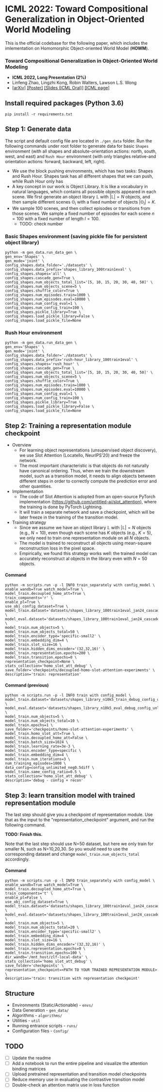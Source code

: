 # ICML 2022: Toward Compositional Generalization in Object-Oriented World Modeling

This is the official codebase for the following paper, which includes the imlementation on Homomorphic Object-oriented World Model (**HOWM**).

### **Toward Compositional Generalization in Object‑Oriented World Modeling**
- **ICML 2022, Long Presentation (2%)**
- Linfeng Zhao, Lingzhi Kong, Robin Walters, Lawson L.S. Wong
- [[arXiv]](https://arxiv.org/abs/2204.13661) [[Poster]](https://lfzhao.com/poster/poster-oowm-icml2022.pdf) [[Slides (ICML Oral)]](https://lfzhao.com/slides/slides-oowm-icml2022-oral.pdf) [[ICML page]](https://icml.cc/virtual/2022/oral/18212)

## Install required packages (Python 3.6) 
    pip install -r requirements.txt


## Step 1: Generate data
The script and default config file are located in `./gen_data` folder. Run the following commands under root folder to generate data for basic `Shapes` environment (with all shapes and absolute-orientation actions: north, south, west, and east) and `Rush Hour` environment (with only triangles relative-and orientation actions: forward, backward, left, right). 

- We use the block pushing environments, which has two tasks: Shapes and Rush Hour. Shapes task has all different shapes that we can push, while Rush Hour only has
- A key concept in our work is Object Library. It is like a vocabulary in natural languages, which contains all possible objects appeared in each scene. We first generate an object library $\mathbb{L}$ with $|\mathbb{L}| = N$ objects, and then sample different scenes $\mathbb{O}_i$ with a fixed number of objects $|\mathbb{O}_i| = K$.
- We sample $100$ scenes, and then collect episodes or transitions from those scenes. We sample a fixed number of episodes for each scene $n=100$ with a fixed number of length $l=100$.
    - TODO: check number


### Basic Shapes environment (saving pickle file for persistent object library)

    python -m gen_data.run_data_gen \
    gen_env='Shapes' \
    gen_mode='joint' \
    config_shapes.data_folder='./datasets' \
    config_shapes.data_prefix='shapes_library_100train1eval' \
    config_shapes.shapes='all' \
    config_shapes.cascade_gen=True \
    config_shapes.num_objects_total_list='[5, 10, 15, 20, 30, 40, 50]' \
    config_shapes.num_objects_scene=5 \
    config_shapes.shuffle_color=True \
    config_shapes.num_episodes.train=1000 \
    config_shapes.num_episodes.eval=10000 \
    config_shapes.num_config_eval=1 \
    config_shapes.num_config_train=100 \
    config_shapes.pickle_library=True \
    config_shapes.load_pickle_library=False \
    config_shapes.load_pickle_file=None

### Rush Hour environment

    python -m gen_data.run_data_gen \
    gen_env='Shapes' \
    gen_mode='joint' \
    config_shapes.data_folder='./datasets' \
    config_shapes.data_prefix='rush-hour_library_100train1eval' \
    config_shapes.shapes='rush_hour' \
    config_shapes.cascade_gen=True \
    config_shapes.num_objects_total_list='[5, 10, 15, 20, 30, 40, 50]' \
    config_shapes.num_objects_scene=5 \
    config_shapes.shuffle_color=True \
    config_shapes.num_episodes.train=1000 \
    config_shapes.num_episodes.eval=10000 \
    config_shapes.num_config_eval=1 \
    config_shapes.num_config_train=100 \
    config_shapes.pickle_library=True \
    config_shapes.load_pickle_library=False \
    config_shapes.load_pickle_file=None

## Step 2: Training a representation module checkpoint

- Overview
    - For learning object representations (unsupervised object discovery), we use Slot Attention (Locatello, NeurIPS’20) and freeze the network.
    - The most important characteristic is that objects do not naturally have canonical ordering. Thus, when we train the downstream model, such as a transition model, it needs to align objects between different steps in order to correctly compute the prediction error and other quantities.
- Implementation
    - The code of Slot Attention is adopted from an open-source PyTorch implementation (https://github.com/untitled-ai/slot_attention), where the training is done by PyTorch Lightning.
    - It will train a separate network and save a checkpoint, which will be later freeze in the training of the transition model.
- Training strategy
    - Since we assume we have an object library $\mathbb{L}$ with $|\mathbb{L}| = N$ objects (e.g., $N=10$), even though each scene has $K$ objects (e.g., $K=5$), we only need to train one representation module on all $N$ objects.
    - The model is trained to reconstruct all objects using mean-square reconstruction loss in the pixel space.
    - Empirically, we found this strategy works well: the trained model can accurately reconstruct al objects in the library even with $N = 50$ objects.


#### Command

    python -m scripts.run -p -l INFO train_separately with config_model \
    enable_wandb=True watch_model=True \
    model_train.decoupled_homo_att=True \
    train_components='r' \
    enable_pl=True \
    use_obj_config_dataset=True \
    model_train.dataset='datasets/shapes_library_100train1eval_jan24_cascade_n50k5_train.h5' \
    model_eval.dataset='datasets/shapes_library_100train1eval_jan24_cascade_n50k5_eval.h5' \
    model_train.num_objects=5 \
    model_train.num_objects_total=50 \
    model_train.encoder_type='specific-small2' \
    model_train.embedding_dim=4 \
    model_train.slot_size=16 \
    model_train.hidden_dims_encoder='(32,32,16)' \
    model_train.representation.epochs=200 \
    model_train.transition.epochs=0 \
    representation_checkpoint=None \
    stats_collection='homo_slot_att_debug' \
    save_folder='checkpoints/decoupled-homo-slot-attention-experiments' \
    description='train: representation'

#### Command (previous)

    python -m scripts.run -p -l INFO train with config_model \
    model_train.dataset='datasets/shapes_library_n10k5_train_debug_config_unlimited.h5' \
    model_eval.dataset='datasets/shapes_library_n10k5_eval_debug_config_unlimited.h5' \
    model_train.num_objects=5 \
    model_train.num_objects_total=10 \
    model_train.epochs=1 \
    save_folder='checkpoints/homo-slot-attention-experiments' \
    model_train.homo_slot_att=True \
    model_train.decoupled_homo_att=False \
    model_train.batch_size=1024 \
    model_train.learning_rate=3e-3 \
    model_train.encoder_type=specific \
    model_train.embedding_dim=4 \
    model_train.num_iterations=3 \
    num_training_episodes=1000 \
    data_config=config_unlimited_neg0.5diff \
    model_train.same_config_ratio=0.5 \
    stats_collection='homo_slot_att_debug' \
    description='debug - config + recon'


## Step 3: learn transition model with trained representation module 

The last step should give you a checkpoint of representation module.
Use that as the input to the "representation_checkpoint" argument, and run the following command.

**TODO: Finish this.**

Note that the last step should use N=50 dataset, but here we only train for smaller N, such as N=10,20,30. So you would need to use the corresponding dataset and change `model_train.num_objects_total` accordingly.


#### Command

    python -m scripts.run -p -l INFO train_separately with config_model \
    enable_wandb=True watch_model=True \
    model_train.decoupled_homo_att=True \
    train_components='t' \
    enable_pl=False \
    use_obj_config_dataset=True \
    model_train.dataset='datasets/shapes_library_100train1eval_jan24_cascade_n50k5_train.h5' \
    model_eval.dataset='datasets/shapes_library_100train1eval_jan24_cascade_n50k5_eval.h5' \
    model_train.num_objects=5 \
    model_train.num_objects_total=20 \
    model_train.encoder_type='specific-small2' \
    model_train.embedding_dim=4 \
    model_train.slot_size=16 \
    model_train.hidden_dims_encoder='(32,32,16)' \
    model_train.representation.epochs=0 \
    model_train.transition.epochs=100 \
    dir_wandb='/mnt_host/zlf-local-data' \
    stats_collection='homo_slot_att_debug' \
    save_folder='checkpoints' \
    representation_checkpoint=<PATH TO YOUR TRAINED REPRESENTATION MODULE> \
    description='train: transition with representation checkpoint'


## Structure

- Environments (Static/Actionable) - `envs/`
- Data Generation - `gen_data/`
- Algorithms - `algorithms/`
- Utilities - `util`
- Running entrance scripts - `runs/`
- Configuration files - `Config/`


## TODO
- [ ] Update the readme
- [ ] Add a notebook to run the entire pipeline and visualize the attention binding matrices
- [ ] Upload pretrained representation and transition model checkpoints
- [ ] Reduce memory use in evaluating the contrastive transition model
- [ ] Double-check an attention matrix use in loss function
